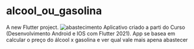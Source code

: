 # alcool_ou_gasolina

A new Flutter project.
![abastecimento](https://user-images.githubusercontent.com/79750052/145262629-1dc18315-dedf-4afc-ae72-1fc30e4e3234.PNG)
Aplicativo criado a parti do Curso (Desenvolvimento Android e IOS com Flutter 2021).
App se basea em calcular o preço do álcool x gasolina e ver qual vale mais apena abastecer
